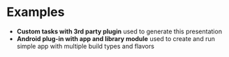 # Examples

*	**Custom tasks with 3rd party plugin** used to generate this presentation
*	**Android plug-in with app and library module** used to create and run simple app with multiple build types and flavors